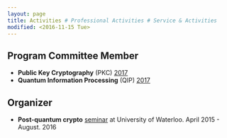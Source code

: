 ```yaml
---
layout: page
title: Activities # Professional Activities # Service & Activities
modified: <2016-11-15 Tue>
---
```

## Program Committee Member
*   **Public Key Cryptography** (PKC) [2017](http://www.iacr.org/workshops/pkc2017/index.php)
*   **Quantum Information Processing** (QIP) [2017](https://www.stationq.com/qip-2017/)

## Organizer
*   **Post-quantum crypto** [seminar](https://sites.google.com/site/uwaterloopqcrypto/) at University of Waterloo. April 2015 - August. 2016

